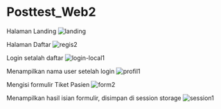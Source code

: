 # Posttest_Web2

Halaman Landing 
![landing](https://user-images.githubusercontent.com/92817597/227739896-ab0e8c19-1358-4908-8117-c652aab57c45.PNG)

Halaman Daftar
![regis2](https://user-images.githubusercontent.com/92817597/227760946-d77de3c1-eced-4010-b73c-616bfa50df37.PNG)

Login setalah daftar
![login-local1](https://user-images.githubusercontent.com/92817597/227760949-9daa8d7f-8d17-42e8-8d17-7b8e06d369e6.PNG)

Menampilkan nama user setelah login
![profil1](https://user-images.githubusercontent.com/92817597/227760952-95822540-bb94-41ae-9d59-f0e5a8cc62ca.PNG)

Mengisi formulir Tiket Pasien
![form2](https://user-images.githubusercontent.com/92817597/227760954-dc5661ae-7ad0-4ce6-98eb-4361270888dc.PNG)

Menampilkan hasil isian formulir, disimpan di session storage
![session1](https://user-images.githubusercontent.com/92817597/227760957-5ccf814c-3d7f-4cd0-b415-1b8e004ea9da.PNG)
